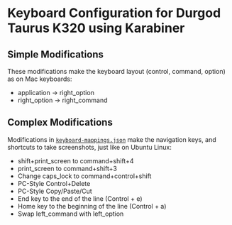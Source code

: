 # Keyboard Configuration for Durgod Taurus K320 using Karabiner


## Simple Modifications
These modifications make the keyboard layout (control, command, option) as on Mac keyboards:

* application -> right_option
* right_option -> right_command

## Complex Modifications
Modifications in [`keyboard-mappings.json`](https://raw.githubusercontent.com/markolalovic/my-macos-config-files/main/keyboard/keyboard-mappings.json) make the navigation keys, and shortcuts to take screenshots, just like on Ubuntu Linux:

* shift+print_screen to command+shift+4
* print_screen to command+shift+3
* Change caps_lock to command+control+shift
* PC-Style Control+Delete
* PC-Style Copy/Paste/Cut
* End key to the end of the line (Control + e)
* Home key to the beginning of the line (Control + a)
* Swap left_command with left_option

